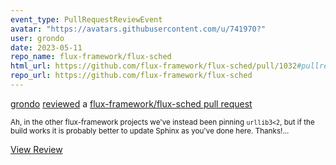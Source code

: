 ```yaml
---
event_type: PullRequestReviewEvent
avatar: "https://avatars.githubusercontent.com/u/741970?"
user: grondo
date: 2023-05-11
repo_name: flux-framework/flux-sched
html_url: https://github.com/flux-framework/flux-sched/pull/1032#pullrequestreview-1423156781
repo_url: https://github.com/flux-framework/flux-sched
---
```


<a href='https://github.com/grondo' target='_blank'>grondo</a> <a href='https://github.com/flux-framework/flux-sched/pull/1032#pullrequestreview-1423156781' target='_blank'>reviewed</a> a <a href='https://github.com/flux-framework/flux-sched/pull/1032' target='_blank'>flux-framework/flux-sched pull request</a>

<small>Ah, in the other flux-framework projects we've instead been pinning `urllib3<2`, but if the build works it is probably better to update Sphinx as you've done here. Thanks!...</small>

<a href='https://github.com/flux-framework/flux-sched/pull/1032#pullrequestreview-1423156781' target='_blank'>View Review</a>